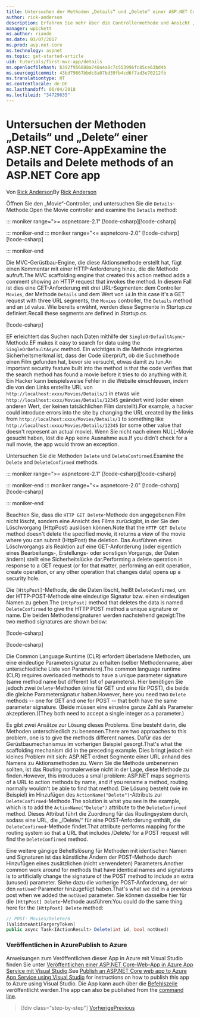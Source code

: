 ```yaml
---
title: Untersuchen der Methoden „Details“ und „Delete“ einer ASP.NET Core-App
author: rick-anderson
description: Erfahren Sie mehr über die Controllermethode und Ansicht „Details“ in einer einfachen ASP.NET Core MVC-App.
manager: wpickett
ms.author: riande
ms.date: 03/07/2017
ms.prod: asp.net-core
ms.technology: aspnet
ms.topic: get-started-article
uid: tutorials/first-mvc-app/details
ms.openlocfilehash: b392f956888a740a4a8c7c553996fc85ce63bd4b
ms.sourcegitcommit: 43bd79667bbdc8a07bd39fb4cd6f7ad3e70212fb
ms.translationtype: HT
ms.contentlocale: de-DE
ms.lasthandoff: 06/04/2018
ms.locfileid: "34729635"
---
```

# <a name="examine-the-details-and-delete-methods-of-an-aspnet-core-app"></a><span data-ttu-id="30596-103">Untersuchen der Methoden „Details“ und „Delete“ einer ASP.NET Core-App</span><span class="sxs-lookup"><span data-stu-id="30596-103">Examine the Details and Delete methods of an ASP.NET Core app</span></span>

<span data-ttu-id="30596-104">Von [Rick Anderson](https://twitter.com/RickAndMSFT)</span><span class="sxs-lookup"><span data-stu-id="30596-104">By [Rick Anderson](https://twitter.com/RickAndMSFT)</span></span>

<span data-ttu-id="30596-105">Öffnen Sie den „Movie“-Controller, und untersuchen Sie die `Details`-Methode.</span><span class="sxs-lookup"><span data-stu-id="30596-105">Open the Movie controller and examine the `Details` method:</span></span>

::: moniker range=">= aspnetcore-2.1"
<span data-ttu-id="30596-106">[!code-csharp[](start-mvc/sample/MvcMovie21/Controllers/MoviesController.cs?name=snippet_details)]</span><span class="sxs-lookup"><span data-stu-id="30596-106">[!code-csharp[](start-mvc/sample/MvcMovie21/Controllers/MoviesController.cs?name=snippet_details)]</span></span>

::: moniker-end
::: moniker range="<= aspnetcore-2.0"
<span data-ttu-id="30596-107">[!code-csharp[](start-mvc/sample/MvcMovie/Controllers/MoviesController.cs?name=snippet_details)]</span><span class="sxs-lookup"><span data-stu-id="30596-107">[!code-csharp[](start-mvc/sample/MvcMovie/Controllers/MoviesController.cs?name=snippet_details)]</span></span>

::: moniker-end

<span data-ttu-id="30596-108">Die MVC-Gerüstbau-Engine, die diese Aktionsmethode erstellt hat, fügt einen Kommentar mit einer HTTP-Anforderung hinzu, die die Methode aufruft.</span><span class="sxs-lookup"><span data-stu-id="30596-108">The MVC scaffolding engine that created this action method adds a comment showing an HTTP request that invokes the method.</span></span> <span data-ttu-id="30596-109">In diesem Fall ist dies eine GET-Anforderung mit drei URL-Segmenten: dem Controller `Movies`, der Methode `Details` und dem Wert von `id`.</span><span class="sxs-lookup"><span data-stu-id="30596-109">In this case it's a GET request with three URL segments, the `Movies` controller, the `Details` method and an `id` value.</span></span> <span data-ttu-id="30596-110">Wie bereits erwähnt, werden diese Segmente in *Startup.cs* definiert.</span><span class="sxs-lookup"><span data-stu-id="30596-110">Recall these segments are defined in *Startup.cs*.</span></span>

[!code-csharp[](start-mvc/sample/MvcMovie/Startup.cs?highlight=5&name=snippet_1)]

<span data-ttu-id="30596-111">EF erleichtert das Suchen nach Daten mithilfe der `SingleOrDefaultAsync`-Methode.</span><span class="sxs-lookup"><span data-stu-id="30596-111">EF makes it easy to search for data using the `SingleOrDefaultAsync` method.</span></span> <span data-ttu-id="30596-112">Ein wichtiges in die Methode integriertes Sicherheitsmerkmal ist, dass der Code überprüft, ob die Suchmethode einen Film gefunden hat, bevor sie versucht, etwas damit zu tun.</span><span class="sxs-lookup"><span data-stu-id="30596-112">An important security feature built into the method is that the code verifies that the search method has found a movie before it tries to do anything with it.</span></span> <span data-ttu-id="30596-113">Ein Hacker kann beispielsweise Fehler in die Website einschleusen, indem die von den Links erstellte URL von `http://localhost:xxxx/Movies/Details/1` in etwas wie `http://localhost:xxxx/Movies/Details/12345` geändert wird (oder einen anderen Wert, der keinen tatsächlichen Film darstellt).</span><span class="sxs-lookup"><span data-stu-id="30596-113">For example, a hacker could introduce errors into the site by changing the URL created by the links from `http://localhost:xxxx/Movies/Details/1` to something like  `http://localhost:xxxx/Movies/Details/12345` (or some other value that doesn't represent an actual movie).</span></span> <span data-ttu-id="30596-114">Wenn Sie nicht nach einem NULL-Movie gesucht haben, löst die App keine Ausnahme aus.</span><span class="sxs-lookup"><span data-stu-id="30596-114">If you didn't check for a null movie, the app would throw an exception.</span></span>

<span data-ttu-id="30596-115">Untersuchen Sie die Methoden `Delete` und `DeleteConfirmed`.</span><span class="sxs-lookup"><span data-stu-id="30596-115">Examine the `Delete` and `DeleteConfirmed` methods.</span></span>

::: moniker range=">= aspnetcore-2.1"
<span data-ttu-id="30596-116">[!code-csharp[](start-mvc/sample/MvcMovie21/Controllers/MoviesController.cs?name=snippet_delete)]</span><span class="sxs-lookup"><span data-stu-id="30596-116">[!code-csharp[](start-mvc/sample/MvcMovie21/Controllers/MoviesController.cs?name=snippet_delete)]</span></span>

::: moniker-end
::: moniker range="<= aspnetcore-2.0"
<span data-ttu-id="30596-117">[!code-csharp[](start-mvc/sample/MvcMovie/Controllers/MoviesController.cs?name=snippet_delete)]</span><span class="sxs-lookup"><span data-stu-id="30596-117">[!code-csharp[](start-mvc/sample/MvcMovie/Controllers/MoviesController.cs?name=snippet_delete)]</span></span>

::: moniker-end

<span data-ttu-id="30596-118">Beachten Sie, dass die `HTTP GET Delete`-Methode den angegebenen Film nicht löscht, sondern eine Ansicht des Films zurückgibt, in der Sie den Löschvorgang (HttpPost) auslösen können.</span><span class="sxs-lookup"><span data-stu-id="30596-118">Note that the `HTTP GET Delete` method doesn't delete the specified movie, it returns a view of the movie where you can submit (HttpPost) the deletion.</span></span> <span data-ttu-id="30596-119">Das Ausführen eines Löschvorgangs als Reaktion auf eine GET-Anforderung (oder eigentlich eines Bearbeitungs-, Erstellungs- oder sonstigen Vorgangs, der Daten ändern) stellt eine Sicherheitslücke dar.</span><span class="sxs-lookup"><span data-stu-id="30596-119">Performing a delete operation in response to a GET request (or for that matter, performing an edit operation, create operation, or any other operation that changes data) opens up a security hole.</span></span>

<span data-ttu-id="30596-120">Die `[HttpPost]`-Methode, die die Daten löscht, heißt `DeleteConfirmed`, um der HTTP-POST-Methode eine eindeutige Signatur bzw. einen eindeutigen Namen zu geben.</span><span class="sxs-lookup"><span data-stu-id="30596-120">The `[HttpPost]` method that deletes the data is named `DeleteConfirmed` to give the HTTP POST method a unique signature or name.</span></span> <span data-ttu-id="30596-121">Die beiden Methodensignaturen werden nachstehend gezeigt:</span><span class="sxs-lookup"><span data-stu-id="30596-121">The two method signatures are shown below:</span></span>

[!code-csharp[](start-mvc/sample/MvcMovie/Controllers/MoviesController.cs?name=snippet_delete2)]

[!code-csharp[](start-mvc/sample/MvcMovie/Controllers/MoviesController.cs?name=snippet_delete3)]


<span data-ttu-id="30596-122">Die Common Language Runtime (CLR) erfordert überladene Methoden, um eine eindeutige Parametersignatur zu erhalten (selber Methodenname, aber unterschiedliche Liste von Parametern).</span><span class="sxs-lookup"><span data-stu-id="30596-122">The common language runtime (CLR) requires overloaded methods to have a unique parameter signature (same method name but different list of parameters).</span></span> <span data-ttu-id="30596-123">Hier benötigen Sie jedoch zwei `Delete`-Methoden (eine für GET und eine für POST), die beide die gleiche Parametersignatur haben.</span><span class="sxs-lookup"><span data-stu-id="30596-123">However, here you need two `Delete` methods -- one for GET and one for POST -- that both have the same parameter signature.</span></span> <span data-ttu-id="30596-124">(Beide müssen eine einzelne ganze Zahl als Parameter akzeptieren.)</span><span class="sxs-lookup"><span data-stu-id="30596-124">(They both need to accept a single integer as a parameter.)</span></span>

<span data-ttu-id="30596-125">Es gibt zwei Ansätze zur Lösung dieses Problems. Eine besteht darin, die Methoden unterschiedlich zu benennen.</span><span class="sxs-lookup"><span data-stu-id="30596-125">There are two approaches to this problem, one is to give the methods different names.</span></span> <span data-ttu-id="30596-126">Dafür das der Gerüstbaumechanismus im vorherigen Beispiel gesorgt.</span><span class="sxs-lookup"><span data-stu-id="30596-126">That's what the scaffolding mechanism did in the preceding example.</span></span> <span data-ttu-id="30596-127">Dies bringt jedoch ein kleines Problem mit sich: ASP.NET ordnet Segmente einer URL anhand des Namens zu Aktionsmethoden zu. Wenn Sie die Methode umbenennen sollten, ist das Routing normalerweise nicht in der Lage, diese Methode zu finden.</span><span class="sxs-lookup"><span data-stu-id="30596-127">However, this introduces a small problem: ASP.NET maps segments of a URL to action methods by name, and if you rename a method, routing normally wouldn't be able to find that method.</span></span> <span data-ttu-id="30596-128">Die Lösung besteht (wie im Beispiel) im Hinzufügen des `ActionName("Delete")`-Attributs zur `DeleteConfirmed`-Methode.</span><span class="sxs-lookup"><span data-stu-id="30596-128">The solution is what you see in the example, which is to add the `ActionName("Delete")` attribute to the `DeleteConfirmed` method.</span></span> <span data-ttu-id="30596-129">Dieses Attribut führt die Zuordnung für das Routingsystem durch, sodass eine URL, die „/Delete/“ für eine POST-Anforderung enthält, die `DeleteConfirmed`-Methode findet.</span><span class="sxs-lookup"><span data-stu-id="30596-129">That attribute performs mapping for the routing system so that a URL that includes /Delete/ for a POST request will find the `DeleteConfirmed` method.</span></span>

<span data-ttu-id="30596-130">Eine weitere gängige Behelfslösung für Methoden mit identischen Namen und Signaturen ist das künstliche Ändern der POST-Methode durch Hinzufügen eines zusätzlichen (nicht verwendeten) Parameters.</span><span class="sxs-lookup"><span data-stu-id="30596-130">Another common work around for methods that have identical names and signatures is to artificially change the signature of the POST method to include an extra (unused) parameter.</span></span> <span data-ttu-id="30596-131">Siehe dazu die vorherige POST-Anforderung, der wir den `notUsed`-Parameter hinzugefügt haben.</span><span class="sxs-lookup"><span data-stu-id="30596-131">That's what we did in a previous post when we added the `notUsed` parameter.</span></span> <span data-ttu-id="30596-132">Sie können dasselbe hier für die `[HttpPost] Delete`-Methode ausführen:</span><span class="sxs-lookup"><span data-stu-id="30596-132">You could do the same thing here for the `[HttpPost] Delete` method:</span></span>

```csharp
// POST: Movies/Delete/6
[ValidateAntiForgeryToken]
public async Task<IActionResult> Delete(int id, bool notUsed)
```

### <a name="publish-to-azure"></a><span data-ttu-id="30596-133">Veröffentlichen in Azure</span><span class="sxs-lookup"><span data-stu-id="30596-133">Publish to Azure</span></span>

<span data-ttu-id="30596-134">Anweisungen zum Veröffentlichen dieser App in Azure mit Visual Studio finden Sie unter [Veröffentlichen einer ASP.NET Core-Web-App in Azure App Service mit Visual Studio](xref:tutorials/publish-to-azure-webapp-using-vs).</span><span class="sxs-lookup"><span data-stu-id="30596-134">See [Publish an ASP.NET Core web app to Azure App Service using Visual Studio](xref:tutorials/publish-to-azure-webapp-using-vs) for instructions on how to publish this app to Azure using Visual Studio.</span></span>  <span data-ttu-id="30596-135">Die App kann auch über die [Befehlszeile](xref:tutorials/publish-to-azure-webapp-using-cli) veröffentlicht werden.</span><span class="sxs-lookup"><span data-stu-id="30596-135">The app can also be published from the [command line](xref:tutorials/publish-to-azure-webapp-using-cli).</span></span>

> [!div class="step-by-step"]
> [<span data-ttu-id="30596-136">Vorherige</span><span class="sxs-lookup"><span data-stu-id="30596-136">Previous</span></span>](validation.md)
